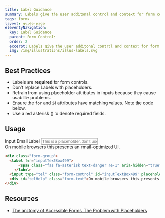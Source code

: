 ```yaml
---
title: Label Guidance
summary: Labels give the user additonal control and context for form controls.
tags: forms
layout: guide-page
eleventyNavigation:
  key: Label Guidance
  parent: Form Controls
  order: 2
  excerpt: Labels give the user additonal control and context for form controls.
  img: /img/illustrations/illus-labels.svg
---
```

    
## Best Practices

- Labels are **required** for form controls.
- Don’t replace Labels with placeholders.
- Refrain from using placeholder attributes in inputs because they cause usability problems.
- Ensure the `for` and `id` attributes have matching values. Note the code below.
- Use a red asterisk (<span class="fas fa-asterisk text-danger" aria-hidden="true"></span>) to denote required fields.

## Usage

<div class="form-group">
  <label for="inputTextBox499">
    <span class="fas fa-asterisk text-danger me-1" aria-hidden="true"></span>Input Email Label
  </label>
  <input type="tel" class="form-control" id="inputTextBox499" placeholder="This is a placeholder, don’t use.">
  <div id="telHelp" class="form-text">On mobile browsers this presents an email-optimized UI.</div>
</div>

```html
<div class="form-group">
  <label for="inputTextBox499">
      <span class="fas fa-asterisk text-danger me-1" aria-hidden="true"></span>Input Email Label
    </label>
  <input type="tel" class="form-control" id="inputTextBox499" placeholder="This is a placeholder, don’t use.">
  <div id="telHelp" class="form-text">On mobile browsers this presents an email-optimized UI.</div>
</div>
```

## Resources

- <a href="https://www.deque.com/blog/accessible-forms-the-problem-with-placeholders/" target="_blank">The anatomy of Accessible Forms: The Problem with Placeholders</a>

